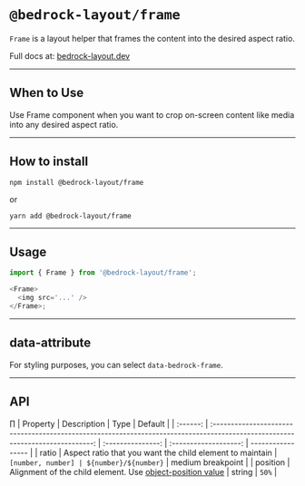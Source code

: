 # `@bedrock-layout/frame`

`Frame` is a layout helper that frames the content into the desired aspect ratio.

Full docs at: [bedrock-layout.dev](https://bedrock-layout.dev/)

---

## When to Use

Use Frame component when you want to crop on-screen content like media into any desired aspect ratio.

---

## How to install

`npm install @bedrock-layout/frame`

or

`yarn add @bedrock-layout/frame`

---

## Usage

```javascript
import { Frame } from '@bedrock-layout/frame';

<Frame>
  <img src='...' />
</Frame>;
```

---

## data-attribute

For styling purposes, you can select `data-bedrock-frame`.

---

## API

∏
| Property | Description | Type | Default |
| :------: | :---------------------------------------------------------------------------------------------------------------------------: | :---------------: | :-------------------: | ----------------- |
| ratio | Aspect ratio that you want the child element to maintain | `[number, number] | ${number}/${number}` | medium breakpoint |
| position | Alignment of the child element. Use [object-position value](https://developer.mozilla.org/en-US/docs/Web/CSS/object-position) | string | `50%` |
